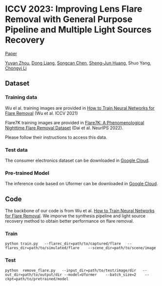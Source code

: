# ICCV 2023: Improving Lens Flare Removal with General Purpose Pipeline and Multiple Light Sources Recovery
[Paper](https://arxiv.org/abs/2308.16460)

[Yuyan Zhou](https://github.com/YuyanZhou1), [Dong Liang](http://faculty.nuaa.edu.cn/liangdong/zh_CN/index.htm), [Songcan Chen](http://parnec.nuaa.edu.cn/), [Sheng-Jun Huang](http://parnec.nuaa.edu.cn/huangsj), Shuo Yang, [Chongyi Li](https://li-chongyi.github.io/)
## Dataset
### Training data
Wu el al. training images are provided in [How to Train Neural Networks for Flare Removal](https://github.com/google-research/google-research/tree/master/flare_removal) (Wu et al. ICCV 2021)

Flare7K training images are provided in [Flare7K: A Phenomenological Nighttime Flare Removal Dataset](https://github.com/ykdai/Flare7K) (Dai et al. NeurIPS 2022). 

Please follow their instructions to access this data.
### Test data
The consumer electronics dataset can be downloaded in [Google Cloud](https://drive.google.com/drive/folders/1J1fw1BggOP-L1zxF7NV0pYhvuZQsmiWY?usp=sharing).
### Pre-trained Model
The inference code based on Uformer can be downloaded in [Google Cloud](https://drive.google.com/drive/folders/1ngjUh6UzA99-XLi6esK9OdP7ORhU6i8R?usp=sharing).
## Code
The backbone of our code is from Wu et al. [How to Train Neural Networks for Flare Removal](https://github.com/google-research/google-research/tree/master/flare_removal). We imporve the synthesis pipeline and light source recovery method to obtain better performance on flare removal. 
### Train
```
python train.py	  --flarec_dir=path/to/captured/flare   --flares_dir=path/to/simulated/flare    --scene_dir=path/to/scene/image
```
### Test
```
python  remove_flare.py   --input_dir=path/to/test/image/dir   --out_dir=path/to/output/dir --model=Uformer    --batch_size=2    --ckpt=path/to/pretrained/model
```
